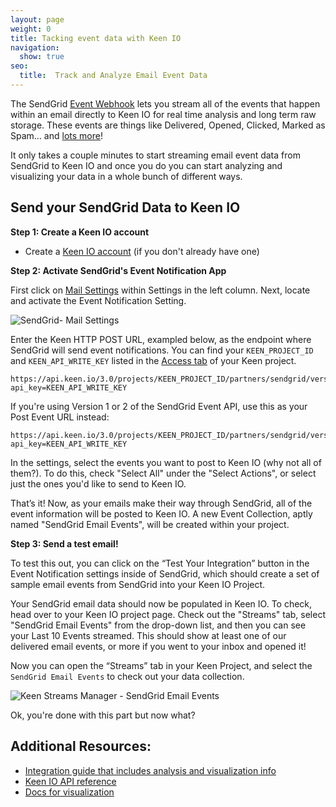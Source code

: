 ```yaml
---
layout: page
weight: 0
title: Tacking event data with Keen IO
navigation:
  show: true
seo:
  title:  Track and Analyze Email Event Data
---
```


The SendGrid [Event Webhook](https://sendgrid.com/docs/API_Reference/Webhooks/event.html) lets you stream all of the events that happen within an email directly to Keen IO for real time analysis and long term raw storage. These events are things like Delivered, Opened, Clicked, Marked as Spam… and [lots more](https://sendgrid.com/docs/API_Reference/Webhooks/event.html)!

It only takes a couple minutes to start streaming email event data from SendGrid to Keen IO and once you do you can start analyzing and visualizing your data in a whole bunch of different ways.

## Send your SendGrid Data to Keen IO

**Step 1: Create a Keen IO account**

* Create a <a href="https://keen.io/signup">Keen IO account</a> (if you don't already have one)


**Step 2: Activate SendGrid's Event Notification App**

First click on <a href="http://app.sendgrid.com/settings/mail_settings">Mail Settings</a> within Settings in the left column. Next, locate and activate the Event Notification Setting.

![SendGrid- Mail Settings]({{root_url}}/images/keen/sendgrid_mailsettings_eventnotification.png)

Enter the Keen HTTP POST URL, exampled below, as the endpoint where SendGrid will send event notifications. You can find your `KEEN_PROJECT_ID` and `KEEN_API_WRITE_KEY` listed in the [Access tab](https://keen.io/projects) of your Keen project.

```
https://api.keen.io/3.0/projects/KEEN_PROJECT_ID/partners/sendgrid/versions/v3?api_key=KEEN_API_WRITE_KEY
```

If you're using Version 1 or 2 of the SendGrid Event API, use this as your Post Event URL instead:

```
https://api.keen.io/3.0/projects/KEEN_PROJECT_ID/partners/sendgrid/versions/v2?api_key=KEEN_API_WRITE_KEY

 ```

In the settings, select the events you want to post to Keen IO (why not all of them?). To do this, check "Select All" under the "Select Actions", or select just the ones you'd like to send to Keen IO.

That’s it! Now, as your emails make their way through SendGrid, all of the event information will be posted to Keen IO. A new Event Collection, aptly named "SendGrid Email Events", will be created within your project.


**Step 3: Send a test email!**

To test this out, you can click on the “Test Your Integration” button in the Event Notification settings inside of SendGrid, which should create a set of sample email events from SendGrid into your Keen IO Project.

Your SendGrid email data should now be populated in Keen IO. To check, head over to your Keen IO project page. Check out the "Streams" tab, select "SendGrid Email Events" from the drop-down list, and then you can see your Last 10 Events streamed. This should show at least one of our delivered email events, or more if you went to your inbox and opened it!

Now you can open the “Streams” tab in your Keen Project, and select the `SendGrid Email Events` to check out your data collection.

![Keen Streams Manager - SendGrid Email Events]({{root_url}}/images/keen/sendgrid_stream.png)

Ok, you're done with this part but now what?

## Additional Resources:

- [Integration guide that includes analysis and visualization info](https://keen.io/docs/visualize/)
- [Keen IO API reference](https://keen.io/docs/api/)
- [Docs for visualization](https://keen.io/docs/visualize/)
